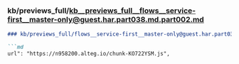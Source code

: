 ### kb/previews_full/kb__previews_full__flows__service-first__master-only@guest.har.part038.md.part002.md

```md
### kb/previews_full/flows__service-first__master-only@guest.har.part038.md (part 002)

```md
url": "https://n958200.alteg.io/chunk-KO722YSM.js",
              
```

```

```
